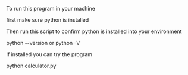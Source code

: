 To run this program in your machine

first make sure python is installed

Then run this script to confirm python is installed into your environment

python --version or python -V

If installed you can try the program

python calculator.py